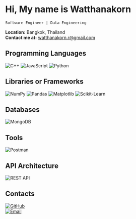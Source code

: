 # Hi, My name is Watthanakorn 
    Software Engineer | Data Engineering



  **Location:** Bangkok, Thailand <br>
  **Contact me at:** [watthanakorn.r@gmail.com](mailto:watthanakorn.r@gmail.com)

## Programming Languages


![C++](https://img.shields.io/badge/-C++-00599C?logo=c%2B%2B&logoColor=white)
![JavaScript](https://img.shields.io/badge/-JavaScript-F7DF1E?logo=javascript&logoColor=black)
![Python](https://img.shields.io/badge/-Python-3776AB?logo=python&logoColor=white)
<!-- ![Java](https://img.shields.io/badge/-Java-007396?logo=java&logoColor=white) -->
<!-- ![Go](https://img.shields.io/badge/-Go-00ADD8?logo=go&logoColor=white) -->
<!-- ![TypeScript](https://img.shields.io/badge/-TypeScript-007ACC?logo=typescript&logoColor=white) -->

## Libraries or Frameworks
![NumPy](https://img.shields.io/badge/-NumPy-013243?logo=numpy&logoColor=white)
![Pandas](https://img.shields.io/badge/-Pandas-150458?logo=pandas&logoColor=white)
![Matplotlib](https://img.shields.io/badge/-Matplotlib-11557C?logo=python&logoColor=white)
![Scikit-Learn](https://img.shields.io/badge/-ScikitLearn-F7931E?logo=scikit-learn&logoColor=white)

## Databases
![MongoDB](https://img.shields.io/badge/-MongoDB-47A248?logo=mongodb&logoColor=white)

## Tools
![Postman](https://img.shields.io/badge/-Postman-FF6C37?logo=postman&logoColor=white)

## API Architecture
![REST API](https://img.shields.io/badge/-REST%20API-02569B?logo=rest&logoColor=white)

## Contacts
[![GitHub](https://img.shields.io/badge/GitHub-WatthanakornR-181717?logo=github&logoColor=white)](https://github.com/WatthanakornR)  
[![Email](https://img.shields.io/badge/Email-watthanakorn.r@gmail.com-D14836?logo=gmail&logoColor=white)](mailto:watthanakorn.r@gmail.com)
